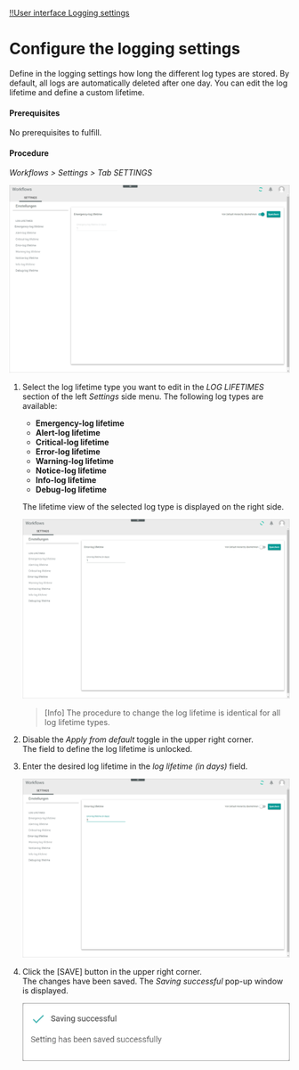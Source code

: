 [!!User interface Logging settings](../UserInterface/07a_Settings.md)

# Configure the logging settings

Define in the logging settings how long the different log types are stored. By default, all logs are automatically deleted after one day. You can edit the log lifetime and define a custom lifetime.

#### Prerequisites

No prerequisites to fulfill.

#### Procedure

*Workflows > Settings > Tab SETTINGS*

![Settings](../../Assets/Screenshots/ActindoWorkFlow/Settings/Settings.png "[Settings]")

1. Select the log lifetime type you want to edit in the *LOG LIFETIMES* section of the left *Settings* side menu. The following log types are available:
    - **Emergency-log lifetime**
    - **Alert-log lifetime**
    - **Critical-log lifetime**
    - **Error-log lifetime**
    - **Warning-log lifetime**
    - **Notice-log lifetime**
    - **Info-log lifetime**
    - **Debug-log lifetime**

    The lifetime view of the selected log type is displayed on the right side.

    ![Default disabled](../../Assets/Screenshots/ActindoWorkFlow/Settings/DefaultDisabled.png "[Default disabled]")

    >[Info] The procedure to change the log lifetime is identical for all log lifetime types.

2. Disable the *Apply from default* toggle in the upper right corner.   
    The field to define the log lifetime is unlocked.

3. Enter the desired log lifetime in the *log lifetime (in days)* field.

    ![New log lifetime](../../Assets/Screenshots/ActindoWorkFlow/Settings/NewLogLifetime.png "[New log lifetime]")

4. Click the [SAVE] button in the upper right corner.   
    The changes have been saved. The *Saving successful* pop-up window is displayed.

    ![Saving successful](../../Assets/Screenshots/ActindoWorkFlow/Settings/SavingSuccessful.png "[Saving successful]")
